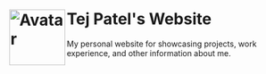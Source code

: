<h1>
	Tej Patel's Website
	<img src="https://i.imgur.com/AJiKmYW.png" alt="Avatar" align="left" height="100">
</h1>

My personal website for showcasing projects, work experience, and other
information about me.
